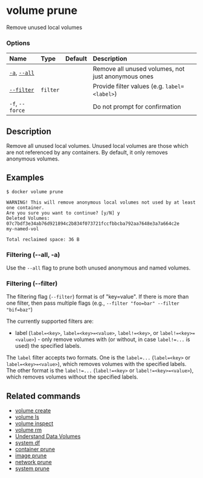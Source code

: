 # volume prune

<!---MARKER_GEN_START-->
Remove unused local volumes

### Options

| Name                          | Type     | Default | Description                                        |
|:------------------------------|:---------|:--------|:---------------------------------------------------|
| [`-a`](#all), [`--all`](#all) |          |         | Remove all unused volumes, not just anonymous ones |
| [`--filter`](#filter)         | `filter` |         | Provide filter values (e.g. `label=<label>`)       |
| `-f`, `--force`               |          |         | Do not prompt for confirmation                     |


<!---MARKER_GEN_END-->

## Description

Remove all unused local volumes. Unused local volumes are those which are not
referenced by any containers. By default, it only removes anonymous volumes.

## Examples

```console
$ docker volume prune

WARNING! This will remove anonymous local volumes not used by at least one container.
Are you sure you want to continue? [y/N] y
Deleted Volumes:
07c7bdf3e34ab76d921894c2b834f073721fccfbbcba792aa7648e3a7a664c2e
my-named-vol

Total reclaimed space: 36 B
```

### <a name="all"></a> Filtering (--all, -a)

Use the `--all` flag to prune both unused anonymous and named volumes.

### <a name="filter"></a> Filtering (--filter)

The filtering flag (`--filter`) format is of "key=value". If there is more
than one filter, then pass multiple flags (e.g., `--filter "foo=bar" --filter "bif=baz"`)

The currently supported filters are:

* label (`label=<key>`, `label=<key>=<value>`, `label!=<key>`, or `label!=<key>=<value>`) - only remove volumes with (or without, in case `label!=...` is used) the specified labels.

The `label` filter accepts two formats. One is the `label=...` (`label=<key>` or `label=<key>=<value>`),
which removes volumes with the specified labels. The other
format is the `label!=...` (`label!=<key>` or `label!=<key>=<value>`), which removes
volumes without the specified labels.


## Related commands

* [volume create](volume_create.md)
* [volume ls](volume_ls.md)
* [volume inspect](volume_inspect.md)
* [volume rm](volume_rm.md)
* [Understand Data Volumes](https://docs.docker.com/storage/volumes/)
* [system df](system_df.md)
* [container prune](container_prune.md)
* [image prune](image_prune.md)
* [network prune](network_prune.md)
* [system prune](system_prune.md)
